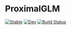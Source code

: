 # ProximalGLM

[![Stable](https://img.shields.io/badge/docs-stable-blue.svg)](https://aaronpeikert.github.io/ProximalGLM.jl/stable/)
[![Dev](https://img.shields.io/badge/docs-dev-blue.svg)](https://aaronpeikert.github.io/ProximalGLM.jl/dev/)
[![Build Status](https://github.com/aaronpeikert/ProximalGLM.jl/actions/workflows/CI.yml/badge.svg?branch=main)](https://github.com/aaronpeikert/ProximalGLM.jl/actions/workflows/CI.yml?query=branch%3Amain)
